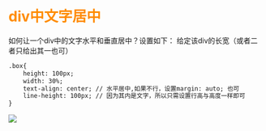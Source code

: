 
# <font color=#FF8C00>div中文字居中</font>
如何让一个div中的文字水平和垂直居中？设置如下：
给定该div的长宽（或者二者只给出其一也可）
```html
.box{
	height: 100px;
	width: 30%;
	text-align: center; // 水平居中,如果不行，设置margin: auto; 也可
	line-height: 100px; // 因为其内是文字，所以只需设置行高与高度一样即可
}
```
<img src="https://cdn.jsdelivr.net/gh/latin-xiao-mao/img/blog-content/css基本样式/1.webp"/>
